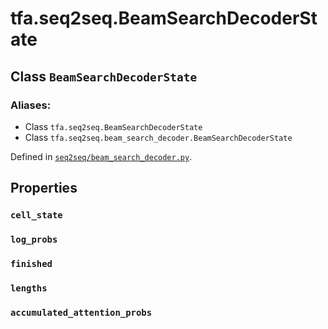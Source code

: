 <div itemscope itemtype="http://developers.google.com/ReferenceObject">
<meta itemprop="name" content="tfa.seq2seq.BeamSearchDecoderState" />
<meta itemprop="path" content="Stable" />
<meta itemprop="property" content="cell_state"/>
<meta itemprop="property" content="log_probs"/>
<meta itemprop="property" content="finished"/>
<meta itemprop="property" content="lengths"/>
<meta itemprop="property" content="accumulated_attention_probs"/>
</div>

# tfa.seq2seq.BeamSearchDecoderState

## Class `BeamSearchDecoderState`





### Aliases:

* Class `tfa.seq2seq.BeamSearchDecoderState`
* Class `tfa.seq2seq.beam_search_decoder.BeamSearchDecoderState`



Defined in [`seq2seq/beam_search_decoder.py`](https://github.com/tensorflow/addons/tree/0.4-release/tensorflow_addons/seq2seq/beam_search_decoder.py).

<!-- Placeholder for "Used in" -->


## Properties

<h3 id="cell_state"><code>cell_state</code></h3>




<h3 id="log_probs"><code>log_probs</code></h3>




<h3 id="finished"><code>finished</code></h3>




<h3 id="lengths"><code>lengths</code></h3>




<h3 id="accumulated_attention_probs"><code>accumulated_attention_probs</code></h3>






